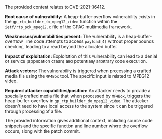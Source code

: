 The provided content relates to CVE-2021-36412.

**Root cause of vulnerability:**
A heap-buffer-overflow vulnerability exists in the `gp_rtp_builder_do_mpeg12_video` function within the `ietf/rtp_pck_mpeg12.c` file of the GPAC multimedia framework.

**Weaknesses/vulnerabilities present:**
The vulnerability is a heap-buffer-overflow. The code attempts to access `payload[4]` without proper bounds checking, leading to a read beyond the allocated buffer.

**Impact of exploitation:**
Exploitation of this vulnerability can lead to a denial of service (application crash) and potentially arbitrary code execution.

**Attack vectors:**
The vulnerability is triggered when processing a crafted media file using the `MP4Box` tool. The specific input is related to MPEG12 video.

**Required attacker capabilities/position:**
An attacker needs to provide a specially crafted media file that, when processed by `MP4Box`, triggers the heap-buffer-overflow in `gp_rtp_builder_do_mpeg12_video`. The attacker doesn't need to have local access to the system since it can be triggered through processing of a file.

The provided information gives additional context, including source code snippets and the specific function and line number where the overflow occurs, along with the patch commit.